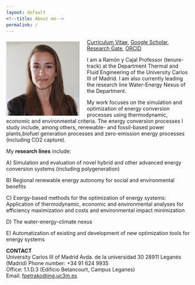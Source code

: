 ```yaml
---
layout: default
<!--title: About me-->
permalink: /
---
```


<!-- ![Fontina Petrakopoulou](/files/1_.png){:style="float: left;margin-right: 20px;margin-top: 7px;" width="50px"} -->
<img src="/files/4.png" alt="Fontina Petrakopoulou" width="200px" style="float: left;margin-right: 20px;margin-top: 7px;">


[Curriculum Vitae](/files/CV_Petrakopoulou.pdf), [Google Scholar](https://scholar.google.es/citations?user=LLgloUsAAAAJ&amp;hl=en), [Research Gate](https://www.researchgate.net/profile/Fontina_Petrakopoulou), [ORCID](http://orcid.org/0000-0001-6878-4591) 
  
  
I am a Ramón y Cajal Professor (tenure-track) at the Department Thermal and Fluid Engineering of the University Carlos III of Madrid. I am also currently leading the research line Water-Energy Nexus of the Department.

My work focuses on the simulation and optimization of energy conversion processes using thermodynamic, economic and environmental criteria. The energy conversion processes I study include, among others, renewable- and fossil-based power plants,biofuel generation processes and zero-emission energy processes (including CO2 capture). 

My **research lines** include:

A) Simulation and evaluation of novel hybrid and other advanced energy conversion systems (including polygeneration)

B) Regional renewable energy autonomy for social and environmental benefits

C) Exergy-based methods for the optimization of energy systems: Application of thermodynamic, economic and environmental analyses for efficiency maximization and costs and environmental impact minimization

D) The water-energy-climate nexus

E) Automatization of existing and development of new optimization tools for energy systems

**CONTACT**     
University Carlos III of Madrid
Avda. de la universidad 30
28911 Leganés (Madrid)
Phone number: +34 91 624 9935   
Office: 1.1.D.3 (Edificio Betancourt, Campus Leganes)   
Email: fpetrako@ing.uc3m.es  

